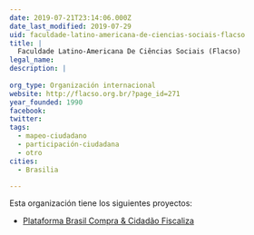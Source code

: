 ```yaml
---
date: 2019-07-21T23:14:06.000Z
date_last_modified: 2019-07-29
uid: faculdade-latino-americana-de-ciencias-sociais-flacso
title: |
  Faculdade Latino-Americana De Ciências Sociais (Flacso)
legal_name: 
description: |
  
org_type: Organización internacional
website: http://flacso.org.br/?page_id=271
year_founded: 1990
facebook: 
twitter: 
tags:
  - mapeo-ciudadano
  - participación-ciudadana
  - otro
cities: 
  - Brasilia

---
```


Esta organización tiene los siguientes proyectos:

- [Plataforma Brasil Compra & Cidadão Fiscaliza](/proyectos/plataforma-brasil-compra-cidadão-fiscaliza)
